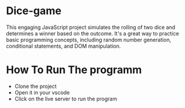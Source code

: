 # Dice-game
This engaging JavaScript project simulates the rolling of two dice and determines a winner based on the outcome. It's a great way to practice basic programming concepts, including random number generation, conditional statements, and DOM manipulation.

# How To Run The programm
* Clone the project 
* Open it in your vscode 
* Click on the live server to run the program 

